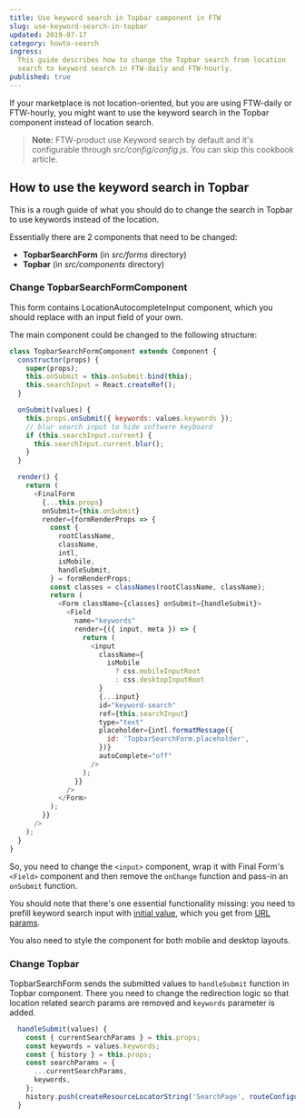 ```yaml
---
title: Use keyword search in Topbar component in FTW
slug: use-keyword-search-in-topbar
updated: 2019-07-17
category: howto-search
ingress:
  This guide describes how to change the Topbar search from location
  search to keyword search in FTW-daily and FTW-hourly.
published: true
---
```


If your marketplace is not location-oriented, but you are using
FTW-daily or FTW-hourly, you might want to use the keyword search in the
Topbar component instead of location search.

> **Note:** FTW-product use Keyword search by default and it's
> configurable through _src/config/config.js_. You can skip this
> cookbook article.

## How to use the keyword search in Topbar

This is a rough guide of what you should do to change the search in
Topbar to use keywords instead of the location.

Essentially there are 2 components that need to be changed:

- **TopbarSearchForm** (in _src/forms_ directory)
- **Topbar** (in _src/components_ directory)

### Change TopbarSearchFormComponent

This form contains LocationAutocompleteInput component, which you should
replace with an input field of your own.

The main component could be changed to the following structure:

```js
class TopbarSearchFormComponent extends Component {
  constructor(props) {
    super(props);
    this.onSubmit = this.onSubmit.bind(this);
    this.searchInput = React.createRef();
  }

  onSubmit(values) {
    this.props.onSubmit({ keywords: values.keywords });
    // blur search input to hide software keyboard
    if (this.searchInput.current) {
      this.searchInput.current.blur();
    }
  }

  render() {
    return (
      <FinalForm
        {...this.props}
        onSubmit={this.onSubmit}
        render={formRenderProps => {
          const {
            rootClassName,
            className,
            intl,
            isMobile,
            handleSubmit,
          } = formRenderProps;
          const classes = classNames(rootClassName, className);
          return (
            <Form className={classes} onSubmit={handleSubmit}>
              <Field
                name="keywords"
                render={({ input, meta }) => {
                  return (
                    <input
                      className={
                        isMobile
                          ? css.mobileInputRoot
                          : css.desktopInputRoot
                      }
                      {...input}
                      id="keyword-search"
                      ref={this.searchInput}
                      type="text"
                      placeholder={intl.formatMessage({
                        id: 'TopbarSearchForm.placeholder',
                      })}
                      autoComplete="off"
                    />
                  );
                }}
              />
            </Form>
          );
        }}
      />
    );
  }
}
```

So, you need to change the `<input>` component, wrap it with Final
Form's `<Field>` component and then remove the `onChange` function and
pass-in an `onSubmit` function.

You should note that there's one essential functionality missing: you
need to prefill keyword search input with
[initial value](https://github.com/sharetribe/flex-template-web/blob/master/src/containers/SearchPage/FilterComponent.js#L92),
which you get from
[URL params](https://github.com/sharetribe/flex-template-web/blob/master/src/containers/SearchPage/SearchPage.js#L161).

You also need to style the component for both mobile and desktop
layouts.

### Change Topbar

TopbarSearchForm sends the submitted values to `handleSubmit` function
in Topbar component. There you need to change the redirection logic so
that location related search params are removed and `keywords` parameter
is added.

```js
  handleSubmit(values) {
    const { currentSearchParams } = this.props;
    const keywords = values.keywords;
    const { history } = this.props;
    const searchParams = {
      ...currentSearchParams,
      keywords,
    };
    history.push(createResourceLocatorString('SearchPage', routeConfiguration(), {}, searchParams));
  }
```

